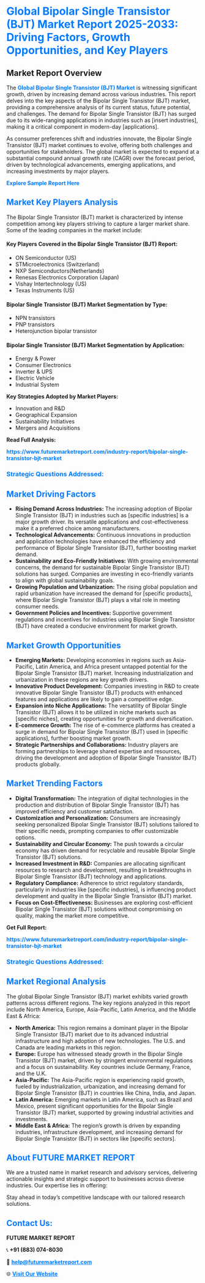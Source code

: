 <h1 style="color: #007BFF;">Global Bipolar Single Transistor (BJT) Market Report 2025-2033: Driving Factors, Growth Opportunities, and Key Players</h1>

<section id="overview">
<h2>Market Report Overview</h2>
<p>The <a href="https://www.futuremarketreport.com/industry-report/bipolar-single-transistor-bjt-market" style="color: #007BFF; text-decoration: none;"><strong>Global Bipolar Single Transistor (BJT) Market</strong></a> is witnessing significant growth, driven by increasing demand across various industries. This report delves into the key aspects of the Bipolar Single Transistor (BJT) market, providing a comprehensive analysis of its current status, future potential, and challenges. The demand for Bipolar Single Transistor (BJT) has surged due to its wide-ranging applications in industries such as [insert industries], making it a critical component in modern-day [applications].</p>
<p>As consumer preferences shift and industries innovate, the Bipolar Single Transistor (BJT) market continues to evolve, offering both challenges and opportunities for stakeholders. The global market is expected to expand at a substantial compound annual growth rate (CAGR) over the forecast period, driven by technological advancements, emerging applications, and increasing investments by major players.</p>
</section>

<section id="overview">
<p><a href="https://www.futuremarketreport.com/request-sample/reportId=76340" style="color: #007BFF; text-decoration: none;"><strong>Explore Sample Report Here</strong></a></p>
</section>

<section id="key-players">
<h2 style="color: #007BFF;">Market Key Players Analysis</h2>
<p>The Bipolar Single Transistor (BJT) market is characterized by intense competition among key players striving to capture a larger market share. Some of the leading companies in the market include:</p>
<h4>Key Players Covered in the Bipolar Single Transistor (BJT) Report:</h4>
<ul><li>ON Semiconductor (US)</li><li>STMicroelectronics (Switzerland)</li><li>NXP Semiconductors(Netherlands)</li><li>Renesas Electronics Corporation (Japan)</li><li>Vishay Intertechnology (US)</li><li>Texas Instruments (US)</li></ul>
<h4>Bipolar Single Transistor (BJT) Market Segmentation by Type:</h4>
<ul><li>NPN transistors</li><li>PNP transistors</li><li>Heterojunction bipolar transistor</li></ul>

<h4>Bipolar Single Transistor (BJT) Market Segmentation by Application:</h4>
<ul><li>Energy &amp; Power</li><li>Consumer Electronics</li><li>Inverter &amp; UPS</li><li>Electric Vehicle</li><li>Industrial System</li></ul>
<p><strong>Key Strategies Adopted by Market Players:</strong></p>
<ul>
<li>Innovation and R&D</li>
<li>Geographical Expansion</li>
<li>Sustainability Initiatives</li>
<li>Mergers and Acquisitions</li>
</ul>
</section>

<section>
<p><strong>Read Full Analysis: </strong></p><a href="https://www.futuremarketreport.com/industry-report/bipolar-single-transistor-bjt-market" style="color: #007BFF; text-decoration: none;"><strong>https://www.futuremarketreport.com/industry-report/bipolar-single-transistor-bjt-market</strong></a>
<h3 style="color: #007BFF;">Strategic Questions Addressed:</h3>
</section>

<section id="driving-factors">
<h2 style="color: #007BFF;">Market Driving Factors</h2>
<ul>
<li><strong>Rising Demand Across Industries:</strong> The increasing adoption of Bipolar Single Transistor (BJT) in industries such as [specific industries] is a major growth driver. Its versatile applications and cost-effectiveness make it a preferred choice among manufacturers.</li>
<li><strong>Technological Advancements:</strong> Continuous innovations in production and application technologies have enhanced the efficiency and performance of Bipolar Single Transistor (BJT), further boosting market demand.</li>
<li><strong>Sustainability and Eco-Friendly Initiatives:</strong> With growing environmental concerns, the demand for sustainable Bipolar Single Transistor (BJT) solutions has surged. Companies are investing in eco-friendly variants to align with global sustainability goals.</li>
<li><strong>Growing Population and Urbanization:</strong> The rising global population and rapid urbanization have increased the demand for [specific products], where Bipolar Single Transistor (BJT) plays a vital role in meeting consumer needs.</li>
<li><strong>Government Policies and Incentives:</strong> Supportive government regulations and incentives for industries using Bipolar Single Transistor (BJT) have created a conducive environment for market growth.</li>
</ul>
</section>

<section id="growth-opportunities">
<h2 style="color: #007BFF;">Market Growth Opportunities</h2>
<ul>
<li><strong>Emerging Markets:</strong> Developing economies in regions such as Asia-Pacific, Latin America, and Africa present untapped potential for the Bipolar Single Transistor (BJT) market. Increasing industrialization and urbanization in these regions are key growth drivers.</li>
<li><strong>Innovative Product Development:</strong> Companies investing in R&D to create innovative Bipolar Single Transistor (BJT) products with enhanced features and applications are likely to gain a competitive edge.</li>
<li><strong>Expansion into Niche Applications:</strong> The versatility of Bipolar Single Transistor (BJT) allows it to be utilized in niche markets such as [specific niches], creating opportunities for growth and diversification.</li>
<li><strong>E-commerce Growth:</strong> The rise of e-commerce platforms has created a surge in demand for Bipolar Single Transistor (BJT) used in [specific applications], further boosting market growth.</li>
<li><strong>Strategic Partnerships and Collaborations:</strong> Industry players are forming partnerships to leverage shared expertise and resources, driving the development and adoption of Bipolar Single Transistor (BJT) products globally.</li>
</ul>
</section>

<section id="trending-factors">
<h2 style="color: #007BFF;">Market Trending Factors</h2>
<ul>
<li><strong>Digital Transformation:</strong> The integration of digital technologies in the production and distribution of Bipolar Single Transistor (BJT) has improved efficiency and customer satisfaction.</li>
<li><strong>Customization and Personalization:</strong> Consumers are increasingly seeking personalized Bipolar Single Transistor (BJT) solutions tailored to their specific needs, prompting companies to offer customizable options.</li>
<li><strong>Sustainability and Circular Economy:</strong> The push towards a circular economy has driven demand for recyclable and reusable Bipolar Single Transistor (BJT) solutions.</li>
<li><strong>Increased Investment in R&D:</strong> Companies are allocating significant resources to research and development, resulting in breakthroughs in Bipolar Single Transistor (BJT) technology and applications.</li>
<li><strong>Regulatory Compliance:</strong> Adherence to strict regulatory standards, particularly in industries like [specific industries], is influencing product development and quality in the Bipolar Single Transistor (BJT) market.</li>
<li><strong>Focus on Cost-Effectiveness:</strong> Businesses are exploring cost-efficient Bipolar Single Transistor (BJT) solutions without compromising on quality, making the market more competitive.</li>
</ul>
</section>

<section>
<p><strong>Get Full Report: </strong></p><a href="https://www.futuremarketreport.com/industry-report/bipolar-single-transistor-bjt-market" style="color: #007BFF; text-decoration: none;"><strong>https://www.futuremarketreport.com/industry-report/bipolar-single-transistor-bjt-market</strong></a>
<h3 style="color: #007BFF;">Strategic Questions Addressed:</h3>
</section>


<section id="regional-analysis">
<h2 style="color: #007BFF;">Market Regional Analysis</h2>
<p>The global Bipolar Single Transistor (BJT) market exhibits varied growth patterns across different regions. The key regions analyzed in this report include North America, Europe, Asia-Pacific, Latin America, and the Middle East & Africa:</p>
<ul>
<li><strong>North America:</strong> This region remains a dominant player in the Bipolar Single Transistor (BJT) market due to its advanced industrial infrastructure and high adoption of new technologies. The U.S. and Canada are leading markets in this region.</li>
<li><strong>Europe:</strong> Europe has witnessed steady growth in the Bipolar Single Transistor (BJT) market, driven by stringent environmental regulations and a focus on sustainability. Key countries include Germany, France, and the U.K.</li>
<li><strong>Asia-Pacific:</strong> The Asia-Pacific region is experiencing rapid growth, fueled by industrialization, urbanization, and increasing demand for Bipolar Single Transistor (BJT) in countries like China, India, and Japan.</li>
<li><strong>Latin America:</strong> Emerging markets in Latin America, such as Brazil and Mexico, present significant opportunities for the Bipolar Single Transistor (BJT) market, supported by growing industrial activities and investments.</li>
<li><strong>Middle East & Africa:</strong> The region’s growth is driven by expanding industries, infrastructure development, and increasing demand for Bipolar Single Transistor (BJT) in sectors like [specific sectors].</li>
</ul>
</section>

<footer>
<h2 style="color: #007BFF;">About FUTURE MARKET REPORT</h2>
<p>We are a trusted name in market research and advisory services, delivering actionable insights and strategic support to businesses across diverse industries. Our expertise lies in offering:</p>

<p>Stay ahead in today’s competitive landscape with our tailored research solutions.</p>

<h2 style="color: #007BFF;">Contact Us:</h2>
<p><strong>FUTURE MARKET REPORT</strong></p>
<p>📞 <strong>+91 (883) 074-8030</strong></p>
<p>📧 <strong><a href="mailto:help@futuremarketreport.com" style="color: #007BFF;">help@futuremarketreport.com</a></strong></p>
<p>🌐 <strong><a href="https://www.futuremarketreport.com/" style="color: #007BFF;">Visit Our Website</a></strong></p>
</footer>